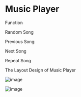 # Music Player
Function

Random Song 

Previous Song

Next Song

Repeat Song

The Layout Design of Music Player

![image](https://github.com/vemula-chandi-priya/Website/assets/113158270/6d8c4d88-1562-4452-9cc0-fc86f44acd30)

![image](https://github.com/vemula-chandi-priya/Website/assets/113158270/1ccd2e39-dd07-414c-a9c9-dd041c833b98)



